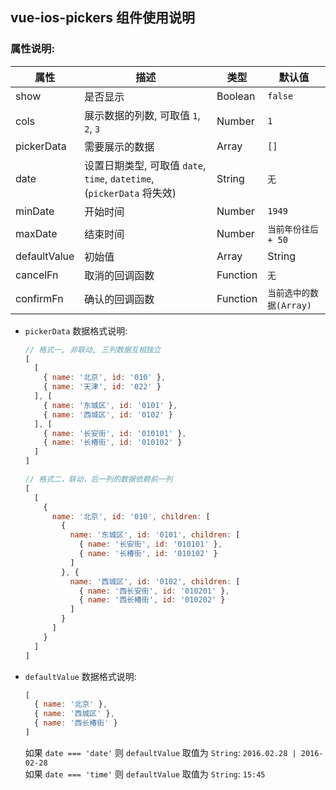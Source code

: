 ## vue-ios-pickers 组件使用说明
### 属性说明:  
| 属性 | 描述 | 类型 | 默认值 |
  | --- | --- | --- | --- |
  | show | 是否显示 | Boolean | `false` |
  | cols | 展示数据的列数, 可取值 `1`, `2`, `3` | Number | `1` |
  | pickerData | 需要展示的数据 | Array | `[]` |
  | date | 设置日期类型, 可取值 `date`, `time`, `datetime`, (`pickerData` 将失效) | String | `无` |
  | minDate | 开始时间 | Number | `1949` |
  | maxDate | 结束时间 | Number | `当前年份往后 + 50` |
  | defaultValue | 初始值 | Array | String | `无` |
  | cancelFn | 取消的回调函数 | Function | `无` |
  | confirmFn | 确认的回调函数 | Function | `当前选中的数据(Array)` |  
- `pickerData` 数据格式说明:  
  ```javascript
  // 格式一, 非联动, 三列数据互相独立
  [
    [
      { name: '北京', id: '010' },
      { name: '天津', id: '022' }
    ], [
      { name: '东城区', id: '0101' },
      { name: '西城区', id: '0102' }
    ], [
      { name: '长安街', id: '010101' },
      { name: '长椿街', id: '010102' }
    ]
  ]

  // 格式二，联动，后一列的数据依赖前一列
  [
    [
      {
        name: '北京', id: '010', children: [
          {
            name: '东城区', id: '0101', children: [
              { name: '长安街', id: '010101' },
              { name: '长椿街', id: '010102' }
            ]
          }, {
            name: '西城区', id: '0102', children: [
              { name: '西长安街', id: '010201' },
              { name: '西长椿街', id: '010202' }
            ]
          }
        ]
      }
    ]
  ]
  ```
- `defaultValue` 数据格式说明:  
  ```javascript
  [
    { name: '北京' },
    { name: '西城区' },
    { name: '西长椿街' }
  ]
  ```  
  如果 `date === 'date'` 则 `defaultValue` 取值为 `String`: `2016.02.28 | 2016-02-28`  
  如果 `date === 'time'` 则 `defaultValue` 取值为 `String`: `15:45`

